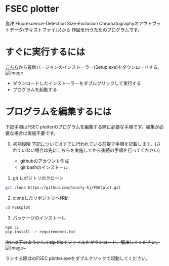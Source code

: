 # FSEC plotter

島津 Fluorescence-Detection Size-Exclusion Chromatographyのアウトプットデータ(テキストファイル)から
作図を行うためのプログラムです。

# すぐに実行するには

[こちら](https://github.com/toasty-kj/FSECplot/releases)から最新バージョンのインストーラー(Setup.exe)をダウンロードする。
![image](https://github.com/toasty-kj/FSECplot/assets/74779681/6e952326-10e0-40ea-9bf9-2bb63b2d2d45)

- ダウンロードしたインストーラーをダブルクリックして実行する
- プログラムを起動する

# プログラムを編集するには

下記手順はFSEC plotterのプログラムを編集する際に必要な手順です。編集が必要な場合は実施不要です。

0. 初期段階
   下記についてはすでに行われている前提で手順を記載します。(されていない場合は先にこちらを実施してから後続の手順を行ってください)

   - githubのアカウント作成
   - git bashのインストール

1. git レポジトリのクローン

```bash
git clone https://github.com/toasty-kj/FSECplot.git
```

2. cloneしたリポジトリへ移動

```bash
cd FSECplot
```

3. パッケージのインストール

```bash
npm ci
pip install -r requirements.txt
```

~~次に以下のようにしてzip fileでファイルをダウンロード、解凍してください。~~
![image](https://user-images.githubusercontent.com/74779681/209974374-04ca32b4-c8c6-48d3-9deb-0b7fc10a2ab5.png)~

ランする際はのFSEC plotter.exeをダブルクリックで起動してください。
